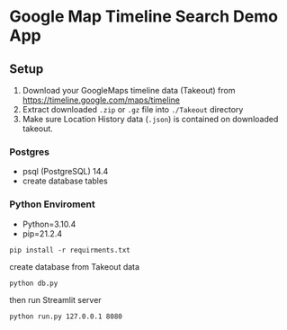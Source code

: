 # Google Map Timeline Search Demo App

## Setup

1. Download your GoogleMaps timeline data (Takeout) from <https://timeline.google.com/maps/timeline>
1. Extract downloaded `.zip` or `.gz` file into `./Takeout` directory
1. Make sure Location History data (`.json`) is contained on downloaded takeout.

### Postgres

- psql (PostgreSQL) 14.4
- create database tables

### Python Enviroment

- Python=3.10.4
- pip=21.2.4

```shell
pip install -r requirments.txt
```

create database from Takeout data

```shell
python db.py
```

then run Streamlit server

```shell
python run.py 127.0.0.1 8080
```
